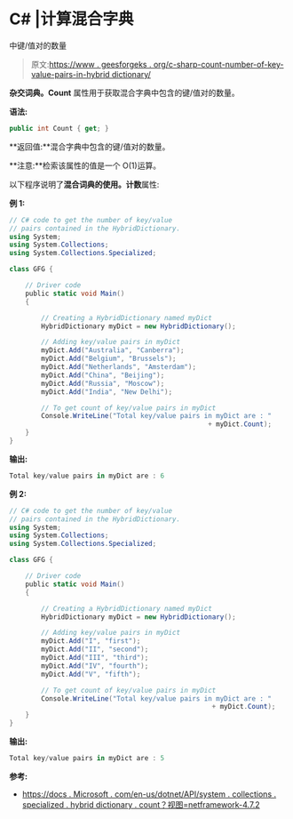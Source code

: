# C# |计算混合字典

中键/值对的数量

> 原文:[https://www . geesforgeks . org/c-sharp-count-number-of-key-value-pairs-in-hybrid dictionary/](https://www.geeksforgeeks.org/c-sharp-count-the-number-of-key-value-pairs-in-hybriddictionary/)

**杂交词典。Count** 属性用于获取混合字典中包含的键/值对的数量。

**语法:**

```cs
public int Count { get; }

```

**返回值:**混合字典中包含的键/值对的数量。

**注意:**检索该属性的值是一个 O(1)运算。

以下程序说明了**混合词典的使用。计数**属性:

**例 1:**

```cs
// C# code to get the number of key/value
// pairs contained in the HybridDictionary.
using System;
using System.Collections;
using System.Collections.Specialized;

class GFG {

    // Driver code
    public static void Main()
    {

        // Creating a HybridDictionary named myDict
        HybridDictionary myDict = new HybridDictionary();

        // Adding key/value pairs in myDict
        myDict.Add("Australia", "Canberra");
        myDict.Add("Belgium", "Brussels");
        myDict.Add("Netherlands", "Amsterdam");
        myDict.Add("China", "Beijing");
        myDict.Add("Russia", "Moscow");
        myDict.Add("India", "New Delhi");

        // To get count of key/value pairs in myDict
        Console.WriteLine("Total key/value pairs in myDict are : " 
                                                  + myDict.Count);
    }
}
```

**输出:**

```cs
Total key/value pairs in myDict are : 6

```

**例 2:**

```cs
// C# code to get the number of key/value
// pairs contained in the HybridDictionary.
using System;
using System.Collections;
using System.Collections.Specialized;

class GFG {

    // Driver code
    public static void Main()
    {

        // Creating a HybridDictionary named myDict
        HybridDictionary myDict = new HybridDictionary();

        // Adding key/value pairs in myDict
        myDict.Add("I", "first");
        myDict.Add("II", "second");
        myDict.Add("III", "third");
        myDict.Add("IV", "fourth");
        myDict.Add("V", "fifth");

        // To get count of key/value pairs in myDict
        Console.WriteLine("Total key/value pairs in myDict are : " 
                                                   + myDict.Count);
    }
}
```

**输出:**

```cs
Total key/value pairs in myDict are : 5

```

**参考:**

*   [https://docs . Microsoft . com/en-us/dotnet/API/system . collections . specialized . hybrid dictionary . count？视图=netframework-4.7.2](https://docs.microsoft.com/en-us/dotnet/api/system.collections.specialized.hybriddictionary.count?view=netframework-4.7.2)